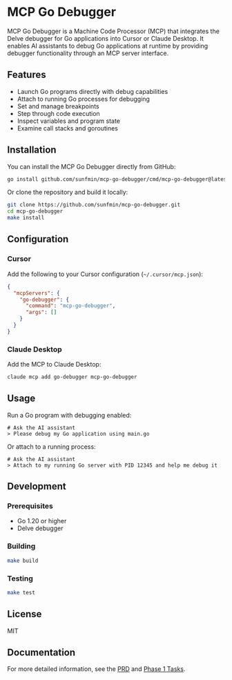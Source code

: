 # MCP Go Debugger

MCP Go Debugger is a Machine Code Processor (MCP) that integrates the Delve debugger for Go applications into Cursor or Claude Desktop. It enables AI assistants to debug Go applications at runtime by providing debugger functionality through an MCP server interface.

## Features

- Launch Go programs directly with debug capabilities
- Attach to running Go processes for debugging
- Set and manage breakpoints
- Step through code execution
- Inspect variables and program state
- Examine call stacks and goroutines

## Installation

You can install the MCP Go Debugger directly from GitHub:

```bash
go install github.com/sunfmin/mcp-go-debugger/cmd/mcp-go-debugger@latest
```

Or clone the repository and build it locally:

```bash
git clone https://github.com/sunfmin/mcp-go-debugger.git
cd mcp-go-debugger
make install
```

## Configuration

### Cursor

Add the following to your Cursor configuration (`~/.cursor/mcp.json`):

```json
{
  "mcpServers": {
    "go-debugger": {
      "command": "mcp-go-debugger",
      "args": []
    }
  }
}
```

### Claude Desktop

Add the MCP to Claude Desktop:

```bash
claude mcp add go-debugger mcp-go-debugger
```

## Usage

Run a Go program with debugging enabled:

```
# Ask the AI assistant
> Please debug my Go application using main.go
```

Or attach to a running process:

```
# Ask the AI assistant
> Attach to my running Go server with PID 12345 and help me debug it
```

## Development

### Prerequisites

- Go 1.20 or higher
- Delve debugger

### Building

```bash
make build
```

### Testing

```bash
make test
```

## License

MIT

## Documentation

For more detailed information, see the [PRD](PRD.md) and [Phase 1 Tasks](Phase1-Tasks.md). 